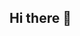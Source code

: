 ## Hi there 👋

<!--
**techfire-blog/techfire-blog** is a ✨ _special_ ✨ repository because its `README.md` (this file) appears on your GitHub profile.

Here are some ideas to get you started test:

- 🔭 I’m currently working on ...
- 🌱 I’m currently learning ...
- 👯 I’m looking to collaborate on ...
- 🤔 I’m looking for help with ...
- 💬 Ask me about ...
- 📫 How to reach me: ...
- 😄 Pronouns: ...
- ⚡ Fun fact: ...
-->
